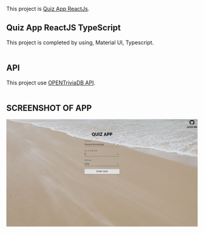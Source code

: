 This project is [Quiz App ReactJs](http://quiz-app-irfan.surge.sh/).

## Quiz App ReactJS TypeScript
This project is completed by using,
Material UI, Typescript.
<br/><br/>
## API
This project use [OPENTriviaDB API](https://opentdb.com/).
<br/><br/>
## SCREENSHOT OF APP
<img src="WebsiteImages/home.png" alt="fullpage" />
